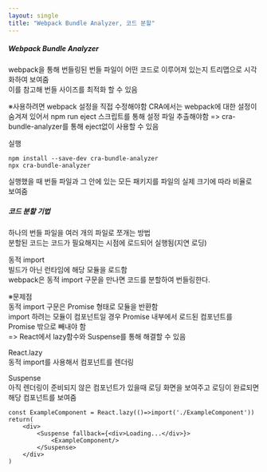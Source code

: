 ```yaml
---
layout: single
title: "Webpack Bundle Analyzer, 코드 분할"
---   
```

##### Webpack Bundle Analyzer       
webpack을 통해 번들링된 번들 파일이 어떤 코드로 이루어져 있는지 트리맵으로 시각화하여 보여줌  
이를 참고해 번들 사이즈를 최적화 할 수 있음
   
※사용하려면 webpack 설정을 직접 수정해야함
CRA에서는 webpack에 대한 설정이 숨겨져 있어서 npm run eject 스크립트를 통해 설정 파일 추출해야함
=> cra-bundle-analyzer를 통해 eject없이 사용할 수 있음

실행   
```
npm install --save-dev cra-bundle-analyzer
npx cra-bundle-analyzer
```
실행했을 때 번들 파일과 그 안에 있는 모든 패키지를 파일의 실제 크기에 따라 비율로 보여줌


##### 코드 분할 기법
하나의 번들 파일을 여러 개의 파일로 쪼개는 방법     
분할된 코드는 코드가 필요해지는 시점에 로드되어 실행됨(지연 로딩)   
   
동적 import   
빌드가 아닌 런타임에 해당 모듈을 로드함   
webpack은 동적 import 구문을 만나면 코드를 분할하여 번들링한다.   
   
※문제점   
동적 import 구문은 Promise 형태로 모듈을 반환함   
import 하려는 모듈이 컴포넌트일 경우 Promise 내부에서 로드된 컴포넌트를 Promise 밖으로 빼내야 함   
=> React에서 lazy함수와 Suspense를 통해 해결할 수 있음     
   
React.lazy     
동적 import를 사용해서 컴포넌트를 렌더링   
   
Suspense     
아직 렌더링이 준비되지 않은 컴포넌트가 있을때 로딩 화면을 보여주고 로딩이 완료되면 해당 컴포넌트를 보여줌   
```
const ExampleComponent = React.lazy(()=>import('./ExampleComponent'))
return(
    <div>
        <Suspense fallback={<div>Loading...</div>}>
            <ExampleComponent/>
        </Suspense>
    </div>
)
```